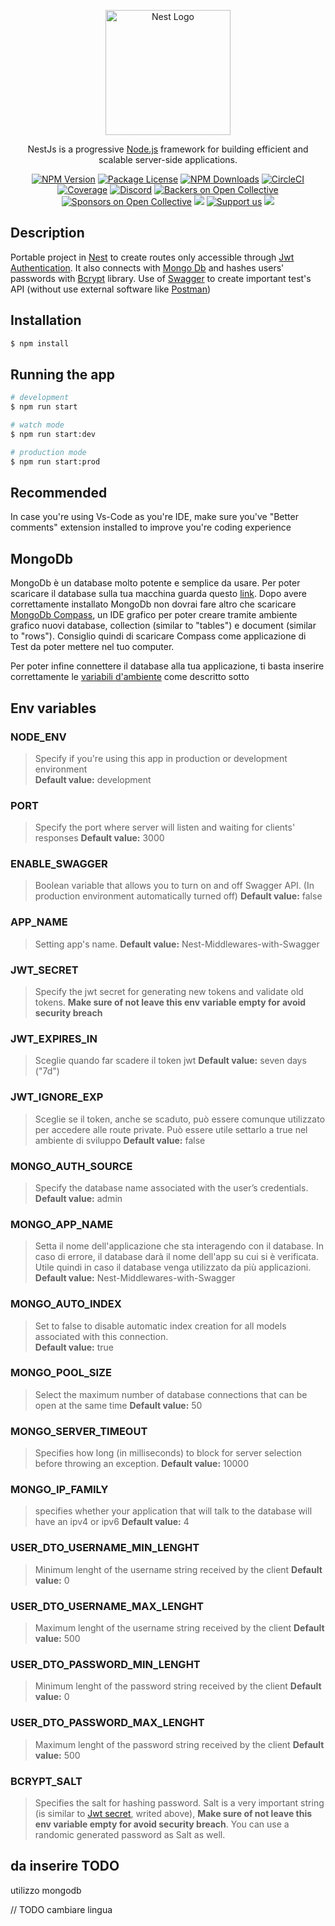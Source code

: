 <p align="center">
  <a href="http://nestjs.com/" target="blank"><img src="https://nestjs.com/img/logo-small.svg" width="200" alt="Nest Logo" /></a>
</p>

[circleci-image]: https://img.shields.io/circleci/build/github/nestjs/nest/master?token=abc123def456
[circleci-url]: https://circleci.com/gh/nestjs/nest

  <p align="center">NestJs is a progressive <a href="http://nodejs.org" target="_blank">Node.js</a> framework for building efficient and scalable server-side applications.</p>
    <p align="center">
<a href="https://www.npmjs.com/~nestjscore" target="_blank"><img src="https://img.shields.io/npm/v/@nestjs/core.svg" alt="NPM Version" /></a>
<a href="https://www.npmjs.com/~nestjscore" target="_blank"><img src="https://img.shields.io/npm/l/@nestjs/core.svg" alt="Package License" /></a>
<a href="https://www.npmjs.com/~nestjscore" target="_blank"><img src="https://img.shields.io/npm/dm/@nestjs/common.svg" alt="NPM Downloads" /></a>
<a href="https://circleci.com/gh/nestjs/nest" target="_blank"><img src="https://img.shields.io/circleci/build/github/nestjs/nest/master" alt="CircleCI" /></a>
<a href="https://coveralls.io/github/nestjs/nest?branch=master" target="_blank"><img src="https://coveralls.io/repos/github/nestjs/nest/badge.svg?branch=master#9" alt="Coverage" /></a>
<a href="https://discord.gg/G7Qnnhy" target="_blank"><img src="https://img.shields.io/badge/discord-online-brightgreen.svg" alt="Discord"/></a>
<a href="https://opencollective.com/nest#backer" target="_blank"><img src="https://opencollective.com/nest/backers/badge.svg" alt="Backers on Open Collective" /></a>
<a href="https://opencollective.com/nest#sponsor" target="_blank"><img src="https://opencollective.com/nest/sponsors/badge.svg" alt="Sponsors on Open Collective" /></a>
  <a href="https://paypal.me/kamilmysliwiec" target="_blank"><img src="https://img.shields.io/badge/Donate-PayPal-ff3f59.svg"/></a>
    <a href="https://opencollective.com/nest#sponsor"  target="_blank"><img src="https://img.shields.io/badge/Support%20us-Open%20Collective-41B883.svg" alt="Support us"></a>
  <a href="https://twitter.com/nestframework" target="_blank"><img src="https://img.shields.io/twitter/follow/nestframework.svg?style=social&label=Follow"></a>
</p>
  <!--[![Backers on Open Collective](https://opencollective.com/nest/backers/badge.svg)](https://opencollective.com/nest#backer)
  [![Sponsors on Open Collective](https://opencollective.com/nest/sponsors/badge.svg)](https://opencollective.com/nest#sponsor)-->

## Description

Portable project in [Nest](https://github.com/nestjs/nest) to create routes only accessible through [Jwt Authentication](https://docs.nestjs.com/security/authentication#jwt-token). It also connects with [Mongo Db](https://www.mongodb.com/it-it) and hashes users' passwords with [Bcrypt](https://github.com/kelektiv/node.bcrypt.js#readme) library. Use of [Swagger](https://docs.nestjs.com/openapi/introduction) to create important test's API (without use external software like [Postman](https://www.postman.com/))

## Installation

```bash
$ npm install
```

## Running the app

```bash
# development
$ npm run start

# watch mode
$ npm run start:dev

# production mode
$ npm run start:prod
```

## Recommended

In case you're using Vs-Code as you're IDE, make sure you've "Better comments" extension installed to improve you're coding experience

## MongoDb

MongoDb è un database molto potente e semplice da usare.
Per poter scaricare il database sulla tua macchina guarda questo [link](https://www.mongodb.com/docs/manual/tutorial/install-mongodb-on-windows/). Dopo avere correttamente installato MongoDb non dovrai fare altro che scaricare [MongoDb Compass](https://www.mongodb.com/products/compass), un IDE grafico per poter creare tramite ambiente grafico nuovi database, collection (similar to "tables") e document (similar to "rows"). Consiglio quindi di scaricare Compass come applicazione di Test da poter mettere nel tuo computer.

Per poter infine connettere il database alla tua applicazione, ti basta inserire correttamente le [variabili d'ambiente](https://github.com/Giadissima/Nest-Authenticator#env-variables) come descritto sotto

## Env variables

### NODE_ENV

> Specify if you're using this app in production or development environment  
**Default value:** development

### PORT

> Specify the port where server will listen and waiting for clients' responses
**Default value:** 3000

### ENABLE_SWAGGER

> Boolean variable that allows you to turn on and off Swagger API. (In production environment automatically turned off)
**Default value:** false

### APP_NAME

> Setting app's name.
**Default value:** Nest-Middlewares-with-Swagger

### JWT_SECRET

> Specify the jwt secret for generating new tokens and validate old tokens. **Make sure of not leave this env variable empty for avoid security breach**

### JWT_EXPIRES_IN

> Sceglie quando far scadere il token jwt
**Default value:** seven days ("7d")

### JWT_IGNORE_EXP

> Sceglie se il token, anche se scaduto, può essere comunque utilizzato per accedere alle route private. Può essere utile settarlo a true nel ambiente di sviluppo
**Default value:** false

### MONGO_AUTH_SOURCE

> Specify the database name associated with the user’s credentials.  
**Default value:** admin

### MONGO_APP_NAME

> Setta il nome dell'applicazione che sta interagendo con il database. In caso di errore, il database darà il nome dell'app su cui si è verificata. Utile quindi in caso il database venga utilizzato da più applicazioni.  
**Default value:** Nest-Middlewares-with-Swagger

### MONGO_AUTO_INDEX

> Set to false to disable automatic index creation for all models associated with this connection.  
**Default value:** true

### MONGO_POOL_SIZE

> Select the maximum number of database connections that can be open at the same time
**Default value:** 50

### MONGO_SERVER_TIMEOUT

> Specifies how long (in milliseconds) to block for server selection before throwing an exception.
**Default value:** 10000

### MONGO_IP_FAMILY

> specifies whether your application that will talk to the database will have an ipv4 or ipv6
**Default value:** 4

### USER_DTO_USERNAME_MIN_LENGHT

> Minimum lenght of the username string received by the client
**Default value:** 0

### USER_DTO_USERNAME_MAX_LENGHT

> Maximum lenght of the username string received by the client
**Default value:** 500

### USER_DTO_PASSWORD_MIN_LENGHT

> Minimum lenght of the password string received by the client
**Default value:** 0

### USER_DTO_PASSWORD_MAX_LENGHT

> Maximum lenght of the password string received by the client
**Default value:** 500

### BCRYPT_SALT

> Specifies the salt for hashing password. Salt is a very important string (is similar to [Jwt secret](https://github.com/Giadissima/Nest-Authenticator#jwt_ignore_exp), writed above), **Make sure of not leave this env variable empty for avoid security breach**. You can use a randomic generated password as Salt as well.

## da inserire TODO

utilizzo mongodb

// TODO cambiare lingua